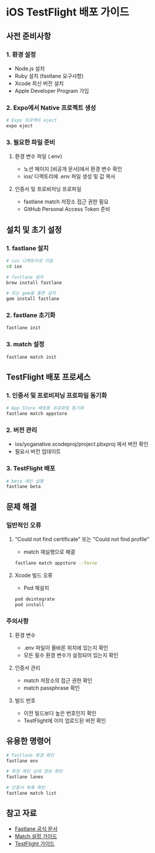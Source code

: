 # iOS TestFlight 배포 가이드

## 사전 준비사항

### 1. 환경 설정
- Node.js 설치
- Ruby 설치 (fastlane 요구사항)
- Xcode 최신 버전 설치
- Apple Developer Program 가입

### 2. Expo에서 Native 프로젝트 생성
```bash
# Expo 프로젝트 eject
expo eject
```

### 3. 필요한 파일 준비
1. 환경 변수 파일 (.env)
   - 노션 페이지 [비공개 문서]에서 환경 변수 확인
   - ios/ 디렉토리에 .env 파일 생성 및 값 복사

2. 인증서 및 프로비저닝 프로파일
   - fastlane match 저장소 접근 권한 필요
   - GitHub Personal Access Token 준비

## 설치 및 초기 설정

### 1. fastlane 설치
```bash
# ios 디렉토리로 이동
cd ios

# fastlane 설치
brew install fastlane

# 또는 gem을 통한 설치
gem install fastlane
```

### 2. fastlane 초기화
```bash
fastlane init
```

### 3. match 설정
```bash
fastlane match init
```

## TestFlight 배포 프로세스

### 1. 인증서 및 프로비저닝 프로파일 동기화
```bash
# App Store 배포용 프로파일 동기화
fastlane match appstore
```

### 2. 버전 관리
- ios/yoganative.xcodeproj/project.pbxproj 에서 버전 확인
- 필요시 버전 업데이트

### 3. TestFlight 배포
```bash
# beta 레인 실행
fastlane beta
```

## 문제 해결

### 일반적인 오류

1. "Could not find certificate" 또는 "Could not find profile"
   - match 재실행으로 해결
   ```bash
   fastlane match appstore --force
   ```

2. Xcode 빌드 오류
   - Pod 재설치
   ```bash
   pod deintegrate
   pod install
   ```

### 주의사항

1. 환경 변수
   - .env 파일이 올바른 위치에 있는지 확인
   - 모든 필수 환경 변수가 설정되어 있는지 확인

2. 인증서 관리
   - match 저장소의 접근 권한 확인
   - match passphrase 확인

3. 빌드 번호
   - 이전 빌드보다 높은 번호인지 확인
   - TestFlight에 이미 업로드된 버전 확인

## 유용한 명령어

```bash
# fastlane 환경 확인
fastlane env

# 특정 레인 상세 정보 확인
fastlane lanes

# 인증서 목록 확인
fastlane match list
```

## 참고 자료

- [Fastlane 공식 문서](https://docs.fastlane.tools)
- [Match 설정 가이드](https://docs.fastlane.tools/actions/match/)
- [TestFlight 가이드](https://developer.apple.com/testflight/)